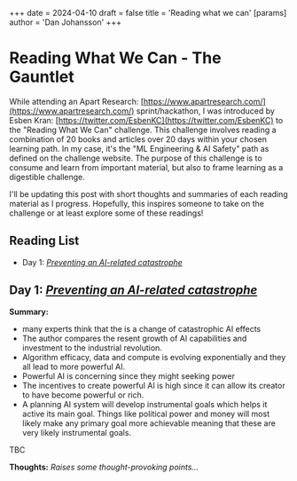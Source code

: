 +++
date = 2024-04-10
draft = false
title = 'Reading what we can'
[params]
  author = 'Dan Johansson'
+++

# Reading What We Can - The Gauntlet

While attending an Apart Research: [https://www.apartresearch.com/](https://www.apartresearch.com/) sprint/hackathon, I was introduced by Esben Kran: [https://twitter.com/EsbenKC](https://twitter.com/EsbenKC) to the "Reading What We Can" challenge. This challenge involves reading a combination of 20 books and articles over 20 days within your chosen learning path. In my case, it's the "ML Engineering & AI Safety" path as defined on the challenge website. The purpose of this challenge is to consume and learn from important material, but also to frame learning as a digestible challenge.

I'll be updating this post with short thoughts and summaries of each reading material as I progress. Hopefully, this inspires someone to take on the challenge or at least explore some of these readings!

## Reading List

* Day 1: [*Preventing an AI-related catastrophe*](https://80000hours.org/problem-profiles/artificial-intelligence/)

## Day 1: [*Preventing an AI-related catastrophe*](https://80000hours.org/problem-profiles/artificial-intelligence/)

**Summary:** 
- many experts think that the is a change of catastrophic AI effects
- The author compares the resent growth of AI capabilities and investment to the industrial revolution.
- Algorithm efficacy, data and compute is evolving exponentially and they all lead to more powerful AI. 
- Powerful AI is concerning since they might seeking power
- The incentives to create powerful AI is high since it can allow its creator to have become powerful or rich.
- A planning AI system will develop instrumental goals which helps it active its main goal. Things like political power and money will most likely make any primary goal more achievable meaning that these are very likely instrumental goals.

TBC



**Thoughts:** 
*Raises some thought-provoking points...* 




